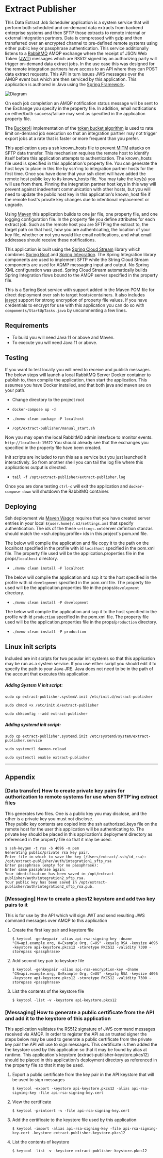 # Extract Publisher

  This Data Extract Job Scheduler application is a system service that will perform both scheduled and on-demand data 
  extracts from backend enterprise systems and then SFTP those extracts to remote internal or external integration 
  partners.  Data is compressed with gzip and then transferred over an encrypted channel to pre-defined remote systems 
  using either public key or passphrase authentication.  This service additionally listens to a [RabbitMQ](https://www.rabbitmq.com/) 
  AMQP exchange where the receipt of JSON Web Token ([JWT](https://en.wikipedia.org/wiki/JSON_Web_Token)) messages which
  are RS512 signed by an authorizing party will trigger on-demand data extract jobs.  In the use case this was 
  designed for the remote integration partners have access to an API where they can POST data extract requests.  This 
  API in turn issues JWS messages over the AMQP event bus which are then serviced by this application.  This application
  is authored in Java using the [Spring Framework](https://spring.io/projects/spring-framework).
  
![Diagram](extract_publisher_diagram.png)
  
  On each job completion an AMQP notification status message will be sent to the Exchange you specify in the property 
  file.  In addition, email notfications on either/both success/failure may sent as specified in the application 
  property file.
  
  The [Bucket4j](https://github.com/vladimir-bukhtoyarov/bucket4j) implementation of the [token bucket algorithm](https://en.wikipedia.org/wiki/Token_bucket)
  is used to rate limit on-demand job execution so that an integration partner may not trigger export jobs at a rate
  that is faster or more frequent than you prefer.
   
  This application uses a ssh known_hosts file to prevent [MITM](https://en.wikipedia.org/wiki/Man-in-the-middle_attack)
  attacks on SFTP data transfer.  This mechanism requires the remote host to identify itself before 
  this application attempts to authentication.  The known_hosts file used is specified in this application's 
  property file.  You can generate the host keys to place in this file by ssh'ing to integration partner hosts for the first
  time.  Once you have done that your ssh client will have added the remote host public key to its known_hosts file.
  You may take the key(s) you will use from there.  Pinning the integration partner host keys in this way will
  prevent against inadvertent communication with other hosts, but you will need to update the public host key in this
  application's known_host file if the remote host's private key changes due to intentional replacement or upgrade. 
   
  
  Using [Maven](https://maven.apache.org/) this application builds to one jar file, one property file, and one logging 
  configuration file.  In the property file you define attributes for each extract job.  Such as the remote host 
  you are SFTPing the extract to, the target path on that host, how you are authenticating, the location of your key 
  file, whether or not you would like email notifications, and what email addresses should receive these notifications.
    
  This application is built using the [Spring Cloud Stream](https://spring.io/projects/spring-cloud-stream) library 
  which combines [Spring Boot](https://spring.io/projects/spring-boot) and 
  [Spring Integration](https://spring.io/projects/spring-integration).  The Spring Integration library components are
  used to implement SFTP while the String Cloud Stream components are used for AQMP messaging input and output.  No 
  Spring XML configuration was used.  Spring Cloud Stream automatically builds Spring Integration flows bound to the 
  AMQP server specified in the property file.
   
  This is a Spring Boot service with support added in the Maven POM file for direct deployment over ssh to target 
  hosts/containers.  It also includes [jasypt](http://www.jasypt.org/features.html) support for strong encryption of
  property file values.  If you have credentials to encrypt for use with this application you can do so with 
  `components/StartUpTasks.java` by uncommenting a few lines.
  
  ## Requirements
  
  * To build you will need Java 11 or above and Maven.
  * To execute you will need Java 11 or above.
  
  ## Testing
  
  If you want to test locally you will need to receive and publish messages.  The below steps will launch a local 
  RabbitMQ Server Docker container to publish to, then compile the application, then start the application.  This 
  assumes you have Docker installed, and that both java and maven are on your path.
  
  * Change directory to the project root
  * `docker-compose up -d`
  
  * `./mvnw clean package -P localhost`
  
  * `/opt/extract-publisher/manual_start.sh`
  
  Now you may open the local RabbitMQ admin interface to monitor events. `http://localhost:15672` You should already see 
  that the exchanges you specified in the property file have been created.
  
  Init scripts are included to run this as a service but you just launched it interactively.  So from another shell you 
  can tail the log file where this applications output is directed.
  * `tail -f /opt/extract-publisher/extract-publisher.log`
  
  Once you are done testing `ctrl-c` will exit the application and `docker-compose down` will shutdown the RabbitMQ 
  container.
  
  ## Deploying
  
  Ssh deployment via [Maven Wagon](https://maven.apache.org/wagon/index.html) requires that you have created server 
  entries in your local `${user.home}/.m2/settings.xml` that specify authentication.  The ids of the these 
  `settings.xml`server definition stanzas should match the <ssh.deploy.profile> ids in this project's pom.xml file.
    
  The below will compile the application and file copy it to the path on the localhost specified in the profile with id 
  `localhost` specified in the pom.xml file.  The property file used will be the application.properties file in the 
  props/`localhost` directory.
  * `./mvnw clean install -P localhost`
  
  The below will compile the application and scp it to the host specified in the profile with id 
  `development` specified in the pom.xml file.  The property file used will be the application.properties file in the 
  props/`development` directory.
  * `./mvnw clean install -P development`
  
  The below will compile the application and scp it to the host specified in the profile with id 
  `production` specified in the pom.xml file.  The property file used will be the application.properties file in the 
  props/`production` directory.
  * `./mvnw clean install -P production`
  
  ## Linux init scripts
  
   Included are init scripts for two popular init systems so that this application may be run as a system service.  If 
    you use either script you should edit it to specify the path to your Java JRE.  Java does not need to be in the path 
    of the account that executes this application.
  
  ##### Adding System V init script:
  
  `sudo cp extract-publisher.systemV.init /etc/init.d/extract-publisher`
  
  `sudo chmod +x /etc/init.d/extract-publisher`
  
  `sudo chkconfig --add extract-publisher`
  
  ##### Adding systemd init script:
  
  `sudo cp extract-publisher.systemd.init /etc/systemd/system/extract-publisher.service`
  
  `sudo systemctl daemon-reload`
  
  `sudo systemctl enable extract-publisher`


---
## Appendix
### [Data transfer] How to create private key pairs for authorization to remote systems for use when SFTP'ing extract files
This generates two files. One is a public key you may disclose, and the other is a private key you must not disclose.  
They public key contents are copied into the ssh authorized_keys file on the remote host for the user this
application will be authenticating to.  The private key should be placed in this application's deployment 
directory as referenced in the property file so that it may be used. 
```
$ ssh-keygen -t rsa -b 4096 -m pem
Generating public/private rsa key pair.
Enter file in which to save the key (/Users/extract/.ssh/id_rsa): /opt/extract-publisher/auth/integration1_sftp_rsa
Enter passphrase (empty for no passphrase): 
Enter same passphrase again: 
Your identification has been saved in /opt/extract-publisher/auth/integration2_sftp_rsa.
Your public key has been saved in /opt/extract-publisher/auth/integration2_sftp_rsa.pub.
```
### [Messaging] How to create a pkcs12 keystore and add two key pairs to it
This is for use by the API which will sign JWT and send resulting JWS command messages over AMQP to this application

1. Create the first key pair and keystore file

    `$ keytool -genkeypair -alias api-rsa-signing-key -dname "CN=api.example.org, O=Example Org, C=US" -keyalg RSA -keysize 4096 -keystore api-keystore.pkcs12 -storetype PKCS12 -validity 7300 -storepass <passphrase>`

2. Add second key pair to keystore file

    `$ keytool -genkeypair -alias api-rsa-encryption-key -dname "CN=api.example.org, O=Example Org, C=US" -keyalg RSA -keysize 4096 -keystore api-keystore.pkcs12 -storetype PKCS12 -validity 7300 -storepass <passphrase>`

3. List the contents of the keystore file

    `$ keytool -list -v -keystore api-keystore.pkcs12`


### [Messaging] How to generate a public certificate from the API and add it to the keystore of this application
This application validates the RS512 signature of JWS command messages received via AMQP.  In order to register the
 API as an trusted signer the steps below may be used to generate a public certificate from the private key pair the API
 will use to sign messages.  This certificate is then added the the keystore used by this application so that it may
 be found by alias at runtime. This application's keystore (extract-publisher-keystore.pkcs12) should be placed in this
 application's deployment directory as referenced in the property file so that it may be used. 
    
1. Export a public certificate from the key pair in the API keystore that will be used to sign messages
    
    `$ keytool -export -keystore api-keystore.pkcs12 -alias api-rsa-signing-key -file api-rsa-signing-key.cert`
    
2. View the certificate
     
    `$ keytool -printcert -v -file api-rsa-signing-key.cert`
    
3. Add the certificate to the keystore file used by this application

    `$ keytool -import -alias api-rsa-signing-key -file api-rsa-signing-key.cert -keystore extract-publisher-keystore.pkcs12`
    
4. List the contents of keystore

    `$ keytool -list -v -keystore extract-publisher-keystore.pkcs12`

